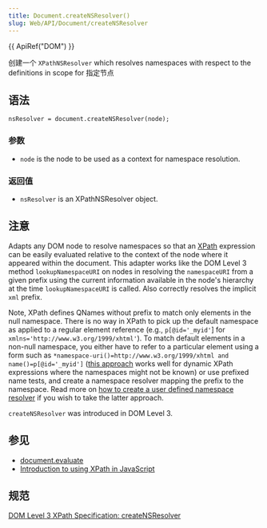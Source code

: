 ```yaml
---
title: Document.createNSResolver()
slug: Web/API/Document/createNSResolver
---
```


{{ ApiRef("DOM") }}

创建一个 `XPathNSResolver` which resolves namespaces with respect to the definitions in scope for 指定节点

## 语法

```plain
nsResolver = document.createNSResolver(node);
```

### 参数

- `node` is the node to be used as a context for namespace resolution.

### 返回值

- `nsResolver` is an XPathNSResolver object.

## 注意

Adapts any DOM node to resolve namespaces so that an [XPath](/zh-CN/XPath) expression can be easily evaluated relative to the context of the node where it appeared within the document. This adapter works like the DOM Level 3 method `lookupNamespaceURI` on nodes in resolving the `namespaceURI` from a given prefix using the current information available in the node's hierarchy at the time `lookupNamespaceURI` is called. Also correctly resolves the implicit `xml` prefix.

Note, XPath defines QNames without prefix to match only elements in the null namespace. There is no way in XPath to pick up the default namespace as applied to a regular element reference (e.g., `p[@id='_myid'`] for `xmlns='http://www.w3.org/1999/xhtml'`). To match default elements in a non-null namespace, you either have to refer to a particular element using a form such as `*namespace-uri()=http://www.w3.org/1999/xhtml and name()=p[@id='_myid']` ([this approach](/zh-CN/Introduction_to_using_XPath_in_JavaScript#Using_XPath_functions_to_reference_elements_with_its_default_namespace) works well for dynamic XPath expressions where the namespaces might not be known) or use prefixed name tests, and create a namespace resolver mapping the prefix to the namespace. Read more on [how to create a user defined namespace resolver](/zh-CN/Introduction_to_using_XPath_in_JavaScript#Implementing_a_User_Defined_Namespace_Resolver) if you wish to take the latter approach.

`createNSResolver` was introduced in DOM Level 3.

## 参见

- [document.evaluate](/zh-CN/DOM/document.evaluate)
- [Introduction to using XPath in JavaScript](/zh-CN/Introduction_to_using_XPath_in_JavaScript)

## 规范

[DOM Level 3 XPath Specification: createNSResolver](http://www.w3.org/TR/DOM-Level-3-XPath/xpath.html#XPathEvaluator-createNSResolver)
